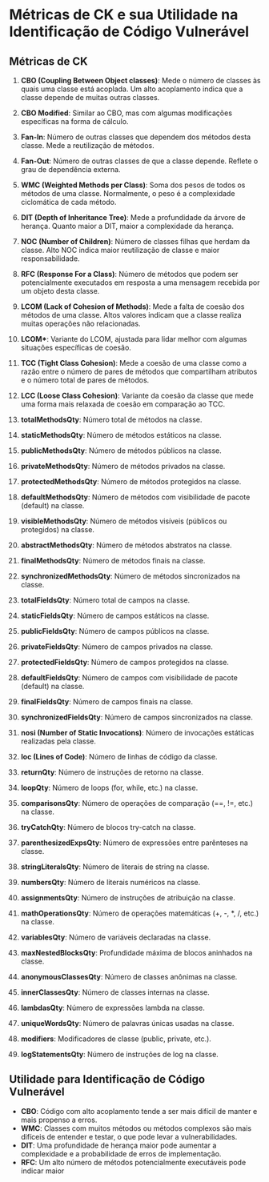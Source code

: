 # Métricas de CK e sua Utilidade na Identificação de Código Vulnerável

## Métricas de CK

1. **CBO (Coupling Between Object classes)**: Mede o número de classes às quais uma classe está acoplada. Um alto acoplamento indica que a classe depende de muitas outras classes.

2. **CBO Modified**: Similar ao CBO, mas com algumas modificações específicas na forma de cálculo.

3. **Fan-In**: Número de outras classes que dependem dos métodos desta classe. Mede a reutilização de métodos.

4. **Fan-Out**: Número de outras classes de que a classe depende. Reflete o grau de dependência externa.

5. **WMC (Weighted Methods per Class)**: Soma dos pesos de todos os métodos de uma classe. Normalmente, o peso é a complexidade ciclomática de cada método.

6. **DIT (Depth of Inheritance Tree)**: Mede a profundidade da árvore de herança. Quanto maior a DIT, maior a complexidade da herança.

7. **NOC (Number of Children)**: Número de classes filhas que herdam da classe. Alto NOC indica maior reutilização de classe e maior responsabilidade.

8. **RFC (Response For a Class)**: Número de métodos que podem ser potencialmente executados em resposta a uma mensagem recebida por um objeto desta classe.

9. **LCOM (Lack of Cohesion of Methods)**: Mede a falta de coesão dos métodos de uma classe. Altos valores indicam que a classe realiza muitas operações não relacionadas.

10. **LCOM\***: Variante do LCOM, ajustada para lidar melhor com algumas situações específicas de coesão.

11. **TCC (Tight Class Cohesion)**: Mede a coesão de uma classe como a razão entre o número de pares de métodos que compartilham atributos e o número total de pares de métodos.

12. **LCC (Loose Class Cohesion)**: Variante da coesão da classe que mede uma forma mais relaxada de coesão em comparação ao TCC.

13. **totalMethodsQty**: Número total de métodos na classe.

14. **staticMethodsQty**: Número de métodos estáticos na classe.

15. **publicMethodsQty**: Número de métodos públicos na classe.

16. **privateMethodsQty**: Número de métodos privados na classe.

17. **protectedMethodsQty**: Número de métodos protegidos na classe.

18. **defaultMethodsQty**: Número de métodos com visibilidade de pacote (default) na classe.

19. **visibleMethodsQty**: Número de métodos visíveis (públicos ou protegidos) na classe.

20. **abstractMethodsQty**: Número de métodos abstratos na classe.

21. **finalMethodsQty**: Número de métodos finais na classe.

22. **synchronizedMethodsQty**: Número de métodos sincronizados na classe.

23. **totalFieldsQty**: Número total de campos na classe.

24. **staticFieldsQty**: Número de campos estáticos na classe.

25. **publicFieldsQty**: Número de campos públicos na classe.

26. **privateFieldsQty**: Número de campos privados na classe.

27. **protectedFieldsQty**: Número de campos protegidos na classe.

28. **defaultFieldsQty**: Número de campos com visibilidade de pacote (default) na classe.

29. **finalFieldsQty**: Número de campos finais na classe.

30. **synchronizedFieldsQty**: Número de campos sincronizados na classe.

31. **nosi (Number of Static Invocations)**: Número de invocações estáticas realizadas pela classe.

32. **loc (Lines of Code)**: Número de linhas de código da classe.

33. **returnQty**: Número de instruções de retorno na classe.

34. **loopQty**: Número de loops (for, while, etc.) na classe.

35. **comparisonsQty**: Número de operações de comparação (==, !=, etc.) na classe.

36. **tryCatchQty**: Número de blocos try-catch na classe.

37. **parenthesizedExpsQty**: Número de expressões entre parênteses na classe.

38. **stringLiteralsQty**: Número de literais de string na classe.

39. **numbersQty**: Número de literais numéricos na classe.

40. **assignmentsQty**: Número de instruções de atribuição na classe.

41. **mathOperationsQty**: Número de operações matemáticas (+, -, *, /, etc.) na classe.

42. **variablesQty**: Número de variáveis declaradas na classe.

43. **maxNestedBlocksQty**: Profundidade máxima de blocos aninhados na classe.

44. **anonymousClassesQty**: Número de classes anônimas na classe.

45. **innerClassesQty**: Número de classes internas na classe.

46. **lambdasQty**: Número de expressões lambda na classe.

47. **uniqueWordsQty**: Número de palavras únicas usadas na classe.

48. **modifiers**: Modificadores de classe (public, private, etc.).

49. **logStatementsQty**: Número de instruções de log na classe.

## Utilidade para Identificação de Código Vulnerável

- **CBO**: Código com alto acoplamento tende a ser mais difícil de manter e mais propenso a erros.
- **WMC**: Classes com muitos métodos ou métodos complexos são mais difíceis de entender e testar, o que pode levar a vulnerabilidades.
- **DIT**: Uma profundidade de herança maior pode aumentar a complexidade e a probabilidade de erros de implementação.
- **RFC**: Um alto número de métodos potencialmente executáveis pode indicar maior
